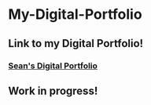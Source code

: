 # My-Digital-Portfolio
## Link to my Digital Portfolio!
### [Sean's Digital Portfolio](https://iamroot-github.github.io/My-Digital-Portfolio/)
## Work in progress!
